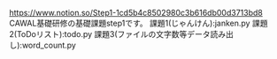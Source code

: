 https://www.notion.so/Step1-1cd5b4c8502980c3b616db00d3713bd8
  CAWAL基礎研修の基礎課題step1です。
  課題1(じゃんけん):janken.py
  課題2(ToDoリスト):todo.py
  課題3(ファイルの文字数等データ読み出し):word_count.py
